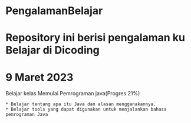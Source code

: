 # PengalamanBelajar
Repository ini berisi pengalaman ku Belajar di Dicoding
==
9 Maret 2023
==
Belajar kelas Memulai Pemrograman java(Progres 21%)

    * Belajar tentang apa itu Java dan alasan mengganakannya.
    * Belajar tools yang dapat digunakan untuk menjalankan bahasa pemrograman Java

